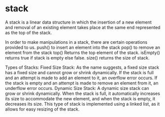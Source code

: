 # stack

A stack is a linear data structure in which the insertion of a new element and removal of an existing element 
takes place at the same end represented as the top of the stack.

In order to make manipulations in a stack, there are certain operations provided to us.
push() to insert an element into the stack
pop() to remove an element from the stack
top() Returns the top element of the stack.
isEmpty() returns true if stack is empty else false.
size() returns the size of stack.

Types of Stacks:
Fixed Size Stack: As the name suggests, a fixed size stack has a fixed size and cannot grow or shrink dynamically.
If the stack is full and an attempt is made to add an element to it, an overflow error occurs.
If the stack is empty and an attempt is made to remove an element from it, an underflow error occurs.
Dynamic Size Stack: A dynamic size stack can grow or shrink dynamically.
When the stack is full, it automatically increases its size to accommodate the new element, and when the stack is empty, it decreases its size. 
This type of stack is implemented using a linked list, as it allows for easy resizing of the stack.
